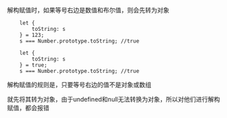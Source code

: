 解构赋值时，如果等号右边是数值和布尔值，则会先转为对象

        let {
            toString: s
        } = 123;
        s === Number.prototype.toString; //true

        let {
            toString: s
        } = true;
        s === Number.prototype.toString; //true

解构赋值的规则是，只要等号右边的值不是对象或数组

就先将其转为对象，由于undefined和null无法转换为对象，所以对他们进行解构赋值，都会报错
